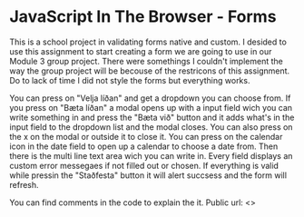 # JavaScript In The Browser - Forms

This is a school project in validating forms native and custom.
I desided to use this assignment to start creating a form we are
going to use in our Module 3 group project. There were somethings
I couldn't implement the way the group project will be becouse of
the restricons of this assignment. Do to lack of time I did not
style the forms but everything works.

You can press on "Velja líðan" and get a dropdown you can choose from.
If you press on "Bæta líðan" a modal opens up with a input field wich
you can write something in and press the "Bæta við" button and it adds
what's in the input field to the dropdown list and the modal closes. You
can also press on the x on the modal or outside it to close it. You can
press on the calendar icon in the date field to open up a calendar to choose
a date from. Then there is the multi line text area wich you can write in.
Every field displays an custom error messegaes if not filled out or chosen.
If everything is valid while pressin the "Staðfesta" button it will alert
succsess and the form will refresh.

You can find comments in the code to explain the it.
Public url: <>
